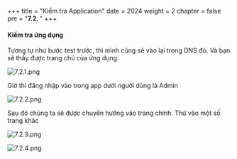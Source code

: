 +++
title = "Kiểm tra Application"
date = 2024
weight = 2
chapter = false
pre = "<b>7.2. </b>"
+++

#### Kiểm tra ứng dụng

Tương tự như bước test trước, thì mình cũng sẽ vào lại trong DNS đó. Và bạn sẽ thấy được trang chủ của ứng dụng.

![7.2.1.png](/images/7-docker-compose/7.2.1.png)

Giờ thì đăng nhập vào trong app dưới người dùng là Admin

![7.2.2.png](/images/7-docker-compose/7.2.2.png)

Sau đó chúng ta sẽ được chuyển hướng vào trang chính. Thử vào một số trang khác

![7.2.3.png](/images/7-docker-compose/7.2.3.png)

![7.2.4.png](/images/7-docker-compose/7.2.4.png)
